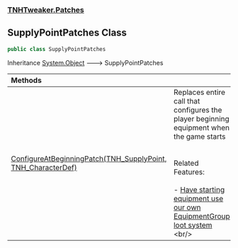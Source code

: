 ### [TNHTweaker.Patches](TNHTweaker.Patches.md 'TNHTweaker.Patches')

## SupplyPointPatches Class

```csharp
public class SupplyPointPatches
```

Inheritance [System.Object](https://docs.microsoft.com/en-us/dotnet/api/System.Object 'System.Object') &#129106; SupplyPointPatches

| Methods | |
| :--- | :--- |
| [ConfigureAtBeginningPatch(TNH_SupplyPoint, TNH_CharacterDef)](TNHTweaker.Patches.SupplyPointPatches.ConfigureAtBeginningPatch(FistVR.TNH_SupplyPoint,FistVR.TNH_CharacterDef).md 'TNHTweaker.Patches.SupplyPointPatches.ConfigureAtBeginningPatch(FistVR.TNH_SupplyPoint, FistVR.TNH_CharacterDef)') | Replaces entire call that configures the player beginning equipment when the game starts <br/><br/><br/>Related Features: <br/><br/>- [ Have starting equipment use our own EquipmentGroup loot system ](https://github.com/devyndamonster/TakeAndHoldTweaker/issues/101 'https://github.com/devyndamonster/TakeAndHoldTweaker/issues/101')<br/> |

